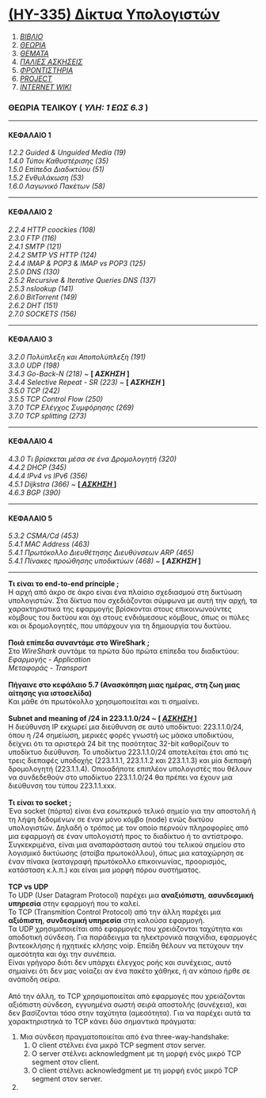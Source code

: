 # [(ΗΥ-335) Δίκτυα Υπολογιστών](http://www.csd.uoc.gr/~hy335b/)

1. _[ΒΙΒΛΙΟ](https://github.com/keybraker/Computer-Science-Department-Wiki/tree/master/ΜΑΘΗΜΑΤΑ/ΗΥ-335/ΒΙΒΛΙΟ/Computer.Networking%20A%20Top-Down%20Approach%206th%20Edition.pdf)_
2. _[ΘΕΩΡΙΑ](https://github.com/keybraker/Computer-Science-Department-Wiki/tree/master/ΜΑΘΗΜΑΤΑ/ΗΥ-335/ΘΕΩΡΙΑ)_
3. _[ΘΕΜΑΤΑ](https://github.com/keybraker/Computer-Science-Department-Wiki/tree/master/ΜΑΘΗΜΑΤΑ/ΗΥ-335/ΘΕΜΑΤΑ)_
4. _[ΠΑΛΙΕΣ ΑΣΚΗΣΕΙΣ](https://github.com/keybraker/Computer-Science-Department-Wiki/tree/master/ΜΑΘΗΜΑΤΑ/ΗΥ-335/ΑΣΚΗΣΕΙΣ)_
5. _[ΦΡΟΝΤΙΣΤΗΡΙΑ](https://github.com/keybraker/Computer-Science-Department-Wiki/tree/master/ΜΑΘΗΜΑΤΑ/ΗΥ-335/ΦΡΟΝΤΙΣΤΗΡΙΑ)_
6. _[PROJECT](https://github.com/keybraker/Computer-Science-Department-Wiki/tree/master/ΜΑΘΗΜΑΤΑ/ΗΥ-335/PROJECT)_
7. _[INTERNET WIKI](https://github.com/keybraker/Computer-Science-Department-Wiki/tree/master/ΜΑΘΗΜΑΤΑ/ΗΥ-335/InternetWiki.md)_

### ΘΕΩΡΙΑ ΤΕΛΙΚΟΥ ( _ΥΛΗ: 1 ΕΩΣ 6.3_ )

***

#### ΚΕΦΑΛΑΙΟ 1
_1.2.2 Guided & Unguided Media (19)_
<br />_1.4.0 Τύποι Καθυστέρισης (35)_
<br />_1.5.0 Επίπεδα Διαδικτύου (51)_
<br />_1.5.2 Ενθυλάκωση (53)_
<br />_1.6.0 Λαγωνικό Πακέτων (58)_

***

#### ΚΕΦΑΛΑΙΟ 2
_2.2.4 HTTP coockies (108)_
<br />_2.3.0 FTP (116)_
<br />_2.4.1 SMTP (121)_
<br />_2.4.2 SMTP VS HTTP (124)_
<br />_2.4.4 IMAP & POP3 & IMAP vs POP3 (125)_
<br />_2.5.0 DNS (130)_
<br />_2.5.2 Recursive & Iterative Queries DNS (137)_
<br />_2.5.3 nslookup (141)_
<br />_2.6.0 BitTorrent (149)_
<br />_2.6.2 DHT (151)_
<br />_2.7.0 SOCKETS (156)_

***

#### ΚΕΦΑΛΑΙΟ 3
_3.2.0 Πολύπλεξη και Αποπολύπλεξη (191)_
<br />_3.3.0 UDP (198)_
<br />_3.4.3 Go-Back-N (218)_ ~ **[ _ΑΣΚΗΣΗ_ ]**
<br />_3.4.4 Selective Repeat - SR (223)_ ~ **[ _ΑΣΚΗΣΗ_ ]**
<br />_3.5.0 TCP (242)_
<br />_3.5.5 TCP Control Flow (250)_
<br />_3.7.0 TCP Ελέγχος Συμφόρησης (269)_
<br />_3.7.0 TCP splitting (273)_

***

#### ΚΕΦΑΛΑΙΟ 4
_4.3.0 Τι βρίσκεται μέσα σε ένα Δρομολογητή (320)_
<br />_4.4.2 DHCP (345)_ 
<br />_4.4.4 IPv4 vs IPv6 (356)_ 
<br />_4.5.1 Dijkstra (366)_ ~ **[_[ ΑΣΚΗΣΗ ](https://github.com/keybraker/Computer-Science-Department-Wiki/tree/master/ΜΑΘΗΜΑΤΑ/ΗΥ-335/ΦΡΟΝΤΙΣΤΗΡΙΑ/extra_exercise.pdf)_ ]**
<br />_4.6.3 BGP (390)_ 

***

#### ΚΕΦΑΛΑΙΟ 5
_5.3.2 CSMA/Cd (453)_ 
<br />_5.4.1 MAC Address (463)_
<br />_5.4.1 Πρωτόκολλο Διευθέτησης Διευθύνσεων ARP (465)_
<br />_5.4.1 Πίνακες προώθησης υποδικτύων (468)_ ~ **[ _ΑΣΚΗΣΗ_ ]**

***

**Τι είναι το end-to-end principle ;**
<br />Η αρχή από άκρο σε άκρο είναι ένα πλαίσιο σχεδιασμού στη δικτύωση υπολογιστών. Στα δίκτυα που σχεδιάζονται σύμφωνα με αυτή την αρχή, τα χαρακτηριστικά της εφαρμογής βρίσκονται στους επικοινωνούντες κόμβους του δικτύου και όχι στους ενδιάμεσους κόμβους, όπως οι πύλες και οι δρομολογητές, που υπάρχουν για τη δημιουργία του δικτύου.
<br />
<br />
**Ποιά επίπεδα συναντάμε στο WireShark ;**
<br />Στο _WireShark_ συντάμε τα πρώτα δύο πρώτα επίπεδα του διαδικτύου:
<br />_Εφαρμογής - Application_ 
<br />_Μεταφοράς - Transport_
<br />
<br />
**Πήγαινε στο κεφάλαιο 5.7 (Ανασκόπηση μιας ημέρας, στη ζωη μιας αίτησης για ιστοσελίδα)**
<br />Kαι μάθε ότι πρωτόκολλο χρησιμοποιείται και τι σημαίνει.
<br />
<br />
**Subnet and meaning of /24 in 223.1.1.0/24 ~ [ [ _ΑΣΚΗΣΗ_ ](https://github.com/keybraker/Computer-Science-Department-Wiki/tree/master/ΜΑΘΗΜΑΤΑ/ΗΥ-335/ΦΡΟΝΤΙΣΤΗΡΙΑ/front5/Exercise_subnetting.pdf)]**
<br />Η διεύθυνση IP εκχωρεί μια διεύθυνση σε αυτό υποδίκτυο: 223.1.1.0/24, όπου η /24 σημείωση, μερικές φορές γνωστή ως μάσκα υποδικτύου, δείχνει ότι τα αριστερά 24 bit της ποσότητας 32-bit καθορίζουν το υποδίκτυο διεύθυνση. Το υποδίκτυο 223.1.1.0/24 αποτελείται έτσι από τις τρεις διεπαφές υποδοχής (223.1.1.1, 223.1.1.2 και 223.1.1.3) και μία διεπαφή δρομολογητή (223.1.1.4). Οποιαδήποτε επιπλέον υπολογιστές που θέλουν να συνδεδεθούν στο υποδίκτυο 223.1.1.0/24 θα πρέπει να έχουν μια διεύθυνση του τύπου 223.1.1.xxx.
<br />
<br />
**Τι είναι το socket ;**
<br />Ένα socket (πόρτα) είναι ένα εσωτερικό τελικό σημείο για την αποστολή ή τη λήψη δεδομένων σε έναν μόνο κόμβο (node) ενώς δικτύου υπολογιστών. Δηλαδή ο τρόπος με τον οποίο περνούν πληροφορίες από μια εφαρμογή σε έναν υπολογιστή προς το διαδίκτυο ή το αντίστροφο. Συγκεκριμένα, είναι μια αναπαράσταση αυτού του τελικού σημείου στο λογισμικό δικτύωσης (στοίβα πρωτοκόλλου), όπως μια καταχώρηση σε έναν πίνακα (καταγραφή πρωτόκολλο επικοινωνίας, προορισμός, κατάσταση κ.λ.π.) και είναι μια μορφή πόρου συστήματος.
<br />
<br />
**TCP vs UDP**
<br />Το UDP (User Datagram Protocol) παρέχει μια **αναξιόπιστη**, **ασυνδεσμική υπηρεσία** στην εφαρμογή που το καλεί.
<br />Το TCP (Transmition Control Protocol) από την άλλη παρέχει μια **αξιόπιστη**, **συνδεσμική υπηρεσία** στη καλούσα εφαρμογή.
<br />Τα UDP χρησιμοποιείται από εφαρμογές που χρειάζονται ταχύτητα και αποδοτική σύνδεση. Για παράδειγμα τα ηλεκτρονικά παιχνίδια, εφαρμογές βιντεοκλήσης ή ηχητικές κλήσης voip. Επείδη θέλουν να πετύχουν την αμεσότητα και όχι την συνέπεια. 
<br />Είναι γρήγορο διότι δεν υπάρχει έλεγχος ροής και συνέχειας, αυτό σημαίνει ότι δεν μας νοίαζει αν ένα πακέτο χάθηκε, ή αν κάποιο ήρθε σε ανάποδη σείρα.
<br />
<br />Από την άλλη, το TCP χρησιμοποιείται από εφαρμογές που χρειάζονται αξιόπιστη σύνδεση, εγγυημένα σωστή σειρά αποστολής (συνέχεια), και δεν βασίζονται τόσο στην ταχύτητα (αμεσότητα). Για να παρέχει αυτά τα χαρακτηριστηκά το TCP κάνει δύο σημαντικά πράγματα:
1. Μια σύνδεση πραγματοποιείται από ένα three-way-handshake:
	1. Ο client στέλνει ένα μικρό TCP segment στον server.
	2. Ο server στέλνει acknowledgment με τη μορφή ενός μικρό TCP segment στον client. 
	3. Ο client στέλνει acknowledgment με τη μορφή ενός μικρό TCP segment στον server. 
2.


